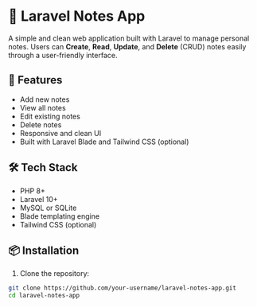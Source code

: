 # 📝 Laravel Notes App

A simple and clean web application built with Laravel to manage personal notes. Users can **Create**, **Read**, **Update**, and **Delete** (CRUD) notes easily through a user-friendly interface.

## 🚀 Features

- Add new notes
- View all notes
- Edit existing notes
- Delete notes
- Responsive and clean UI
- Built with Laravel Blade and Tailwind CSS (optional)

## 🛠️ Tech Stack

- PHP 8+
- Laravel 10+
- MySQL or SQLite
- Blade templating engine
- Tailwind CSS (optional)

## 📦 Installation

1. Clone the repository:

```bash
git clone https://github.com/your-username/laravel-notes-app.git
cd laravel-notes-app
